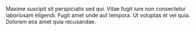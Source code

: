 Maxime suscipit sit perspiciatis sed qui. Vitae fugit iure non consectetur laboriosam eligendi. Fugit amet unde aut tempora. Ut voluptas et vel quia. Dolorem eos amet quia recusandae.